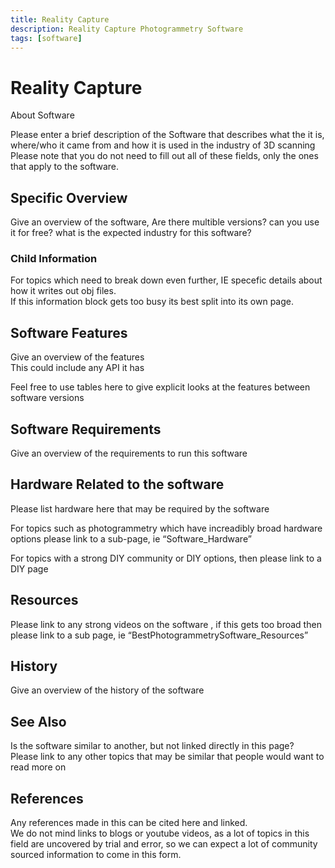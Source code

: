 ```yaml
---
title: Reality Capture
description: Reality Capture Photogrammetry Software
tags: [software]
---
```


# Reality Capture

About Software

Please enter a brief description of the Software that describes what the it is, where/who it came from and how it is used in the industry of 3D scanning  
Please note that you do not need to fill out all of these fields, only the ones that apply to the software.

## Specific Overview

Give an overview of the software, Are there multible versions? can you use it for free? what is the expected industry for this software?

### Child Information

For topics which need to break down  even further, IE specefic details about how it writes out obj files.  
If this information block gets too busy its best split into its own page.

## Software Features

Give an overview of the features  
This could include any API it has

Feel free to use tables here to give explicit looks at the features between software versions

## Software Requirements

Give an overview of the requirements to run this software

## Hardware Related to the software

Please list hardware here that may be required by the software

For topics such as photogrammetry which have increadibly broad hardware options please link to a sub-page, ie “Software_Hardware”

For topics with a strong DIY community or DIY options, then please link to a DIY page

## Resources

Please link to any strong videos on the software , if this gets too broad then please link to a sub page, ie “BestPhotogrammetrySoftware_Resources”

## History

Give an overview of the history of the software

## See Also

Is the software similar to another, but not linked directly in this page?  
Please link to any other topics that may be similar that people would want to read more on

## References

Any references made in this can be cited here and linked.  
We do not mind links to blogs or youtube videos, as a lot of topics in this field are uncovered by trial and error, so we can expect a lot of community sourced information to come in this form.